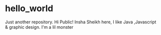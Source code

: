 # hello_world
Just another repository. 
Hi Public!
Insha Sheikh here, I like Java ,Javascript & graphic design. 
I'm a lil monster
